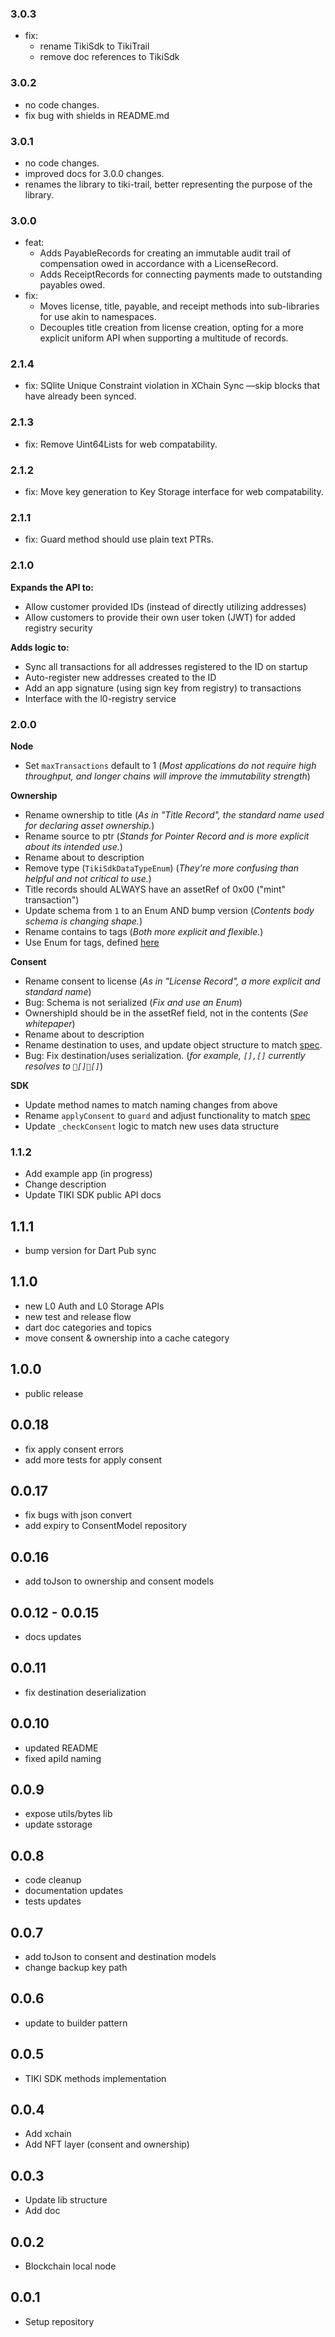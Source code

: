 ### 3.0.3

- fix:
    - rename TikiSdk to TikiTrail
    - remove doc references to TikiSdk

### 3.0.2

- no code changes.
- fix bug with shields in README.md

### 3.0.1

- no code changes.
- improved docs for 3.0.0 changes.
- renames the library to tiki-trail, better representing the purpose of the
  library.

### 3.0.0

- feat:
    - Adds PayableRecords for creating an immutable audit trail of compensation
      owed in accordance with a LicenseRecord.
    - Adds ReceiptRecords for connecting payments made to outstanding payables
      owed.
- fix:
    - Moves license, title, payable, and receipt methods into sub-libraries for
      use akin to namespaces.
    - Decouples title creation from license creation, opting for a more explicit
      uniform API when supporting a multitude of records.

### 2.1.4

- fix: SQlite Unique Constraint violation in XChain Sync —skip blocks that have
  already been synced.

### 2.1.3

- fix: Remove Uint64Lists for web compatability.

### 2.1.2

- fix: Move key generation to Key Storage interface for web compatability.

### 2.1.1

- fix: Guard method should use plain text PTRs.

### 2.1.0

**Expands the API to:**

- Allow customer provided IDs (instead of directly utilizing addresses)
- Allow customers to provide their own user token (JWT) for added registry
  security

**Adds logic to:**

- Sync all transactions for all addresses registered to the ID on startup
- Auto-register new addresses created to the ID
- Add an app signature (using sign key from registry) to transactions
- Interface with the l0-registry service

### 2.0.0

**Node**

- Set `maxTransactions` default to 1 (_Most applications do not require high
  throughput, and longer chains will improve the immutability strength_)

**Ownership**

- Rename ownership to title (_As in "Title Record", the standard name used for
  declaring asset ownership._)
- Rename source to ptr (_Stands for Pointer Record and is more explicit about
  its intended use._)
- Rename about to description
- Remove type (`TikiSdkDataTypeEnum`) (_They're more confusing than helpful and
  not critical to use._)
- Title records should ALWAYS have an assetRef of 0x00 ("mint" transaction")
- Update schema from `1` to an Enum AND bump version (_Contents body schema is
  changing shape._)
- Rename contains to tags (_Both more explicit and flexible._)
- Use Enum for tags, defined [here](https://docs.mytiki.com/docs/adding-tags)

**Consent**

- Rename consent to license (_As in "License Record", a more explicit and
  standard name_)
- Bug: Schema is not serialized (_Fix and use an Enum_)
- OwnershipId should be in the assetRef field, not in the contents (_See
  whitepaper_)
- Rename about to description
- Rename destination to uses, and update object structure to
  match [spec](https://docs.mytiki.com/docs/specifying-terms-and-usage).
- Bug: Fix destination/uses serialization. (_for example, `[],[]` currently
  resolves to `[][]`_)

**SDK**

- Update method names to match naming changes from above
- Rename `applyConsent` to `guard` and adjust functionality to
  match [spec](https://docs.mytiki.com/docs/enforce-license)
- Update `_checkConsent` logic to match new uses data structure

### 1.1.2

* Add example app (in progress)
* Change description
* Update TIKI SDK public API docs

## 1.1.1

* bump version for Dart Pub sync

## 1.1.0

* new L0 Auth and L0 Storage APIs
* new test and release flow
* dart doc categories and topics
* move consent & ownership into a cache category

## 1.0.0

* public release

## 0.0.18

* fix apply consent errors
* add more tests for apply consent

## 0.0.17

* fix bugs with json convert
* add expiry to ConsentModel repository

## 0.0.16

* add toJson to ownership and consent models

## 0.0.12 - 0.0.15

* docs updates

## 0.0.11

* fix destination deserialization

## 0.0.10

* updated README
* fixed apiId naming

## 0.0.9

* expose utils/bytes lib
* update sstorage

## 0.0.8

* code cleanup
* documentation updates
* tests updates

## 0.0.7

* add toJson to consent and destination models
* change backup key path

## 0.0.6

* update to builder pattern

## 0.0.5

* TIKI SDK methods implementation

## 0.0.4

* Add xchain
* Add NFT layer (consent and ownership)

## 0.0.3

* Update lib structure
* Add doc

## 0.0.2

* Blockchain local node

## 0.0.1

* Setup repository
